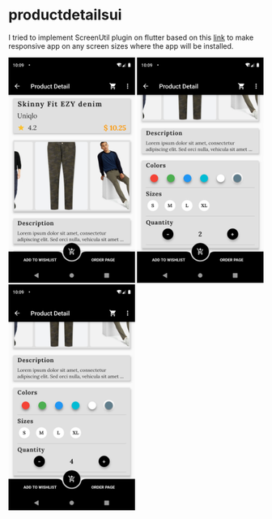 # productdetailsui


I tried to implement ScreenUtil plugin on flutter based on this [link](https://medium.com/nonstopio/let-make-responsive-app-in-flutter-e48428795476) to make responsive app on any screen sizes where the app will be installed.

<img src="https://github.com/erpriliano/productdetails/blob/master/assets/ss/01.png" width="250"></img>
<img src="https://github.com/erpriliano/productdetails/blob/master/assets/ss/02.png" width="250"></img>
<img src="https://github.com/erpriliano/productdetails/blob/master/assets/ss/03.png" width="250"></img>
